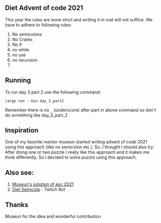 ## Diet Advent of code 2021

This year the rules are more strict and writing it in rust will not suffice. We have to adhere to following rules:

1. No semicolons
2. No Crates
3. No if
4. no while
5. no use
6. no recursion
7.

## Running

To run day 3 part 2 use the following command:

```
cargo run --bin day_3_part2

```

Remember there is no `_` (underscore) after part in above command so don't do something like day_3_part_2

## Inspiration

One of my favorite mentor museun started writing advent of code 2021 using this approach (like no semicolon etc.). So, I
thought I should also try. After doing one or two puzzle I really like this approach and it makes me think differently.
So I decided to solve puzzle using this approach.

## Also see:

1. [Museun's solution of aoc 2021](https://github.com/museun/aoc2021)
2. [Diet Semicola](https://github.com/museun/diet-semicola) - Twitch Bot

## Thanks

Museun for the idea and wonderful contribution
